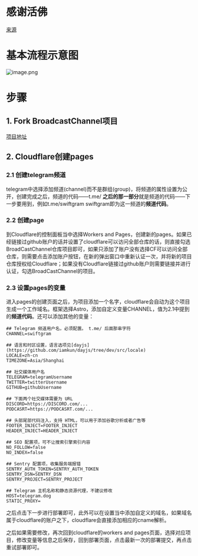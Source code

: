 # 感谢活佛

[来源](https://yinji.org/5334.html)

# 基本流程示意图

![image.png](https://cloudflare-imgbed-p1r.pages.dev/file/1731463910830_image.png)


# 步骤

## 1. Fork BroadcastChannel项目

[项目地址](https://github.com/ccbikai/BroadcastChannel)


## 2. Cloudflare创建pages

### 2.1 创建telegram频道

telegram中选择添加频道(channel)而不是群组(group)，将频道的属性设置为公开，创建完成之后，频道的代码——t.me/ **之后的那一部分**就是频道的代码——下一步要用到，例如t.me/swiftgram swiftgram即为这一频道的**频道代码**。

### 2.2 创建page

到Cloudflare的控制面板当中选择Workers and Pages，创建新的pages。如果已经链接过github账户的话并设置了cloudflare可以访问全部仓库的话，则直接勾选BroadCastChannel仓库项目即可，如果只添加了账户没有选择CF可以访问全部仓库，则需要点击添加账户按钮，在新的弹出窗口中重新认证一次，并将新的项目仓库授权给Cloudflare；如果没有Cloudflare链接过github账户则需要链接并进行认证，勾选BroadCastChannel的项目。

### 2.3 设置pages的变量

进入pages的创建页面之后，为项目添加一个名字，cloudflare会自动为这个项目生成一个工作域名。框架选择Astro，添加自定义变量CHANNEL，值为2.1中提到的**频道代码**。还可以添加其他的变量：

```
## Telegram 频道用户名，必须配置。 t.me/ 后面那串字符
CHANNEL=swiftgram

## 语言和时区设置，语言选项见[dayjs](https://github.com/iamkun/dayjs/tree/dev/src/locale)
LOCALE=zh-cn
TIMEZONE=Asia/Shanghai

## 社交媒体用户名
TELEGRAM=telegramUsername
TWITTER=twitterUsername
GITHUB=githubUsername

## 下面两个社交媒体需要为 URL
DISCORD=https://DISCORD.com/...
PODCASRT=https://PODCASRT.com/...

## 头部尾部代码注入，支持 HTML，可以用于添加谷歌分析或者广告等
FOOTER_INJECT=FOOTER_INJECT
HEADER_INJECT=HEADER_INJECT

## SEO 配置项，可不让搜索引擎索引内容
NO_FOLLOW=false
NO_INDEX=false

## Sentry 配置项，收集服务端报错
SENTRY_AUTH_TOKEN=SENTRY_AUTH_TOKEN
SENTRY_DSN=SENTRY_DSN
SENTRY_PROJECT=SENTRY_PROJECT

## Telegram 主机名称和静态资源代理，不建议修改
HOST=telegram.dog
STATIC_PROXY=
```

之后点击下一步进行部署即可，此外可以在设置当中添加自定义的域名，如果域名属于cloudflare的账户之下，cloudflare会直接添加相应的cname解析。

之后如果需要修改，再次回到cloudflare的workers and pages页面，选择对应项目，修改变量等信息之后保存，回到部署页面，点击最新一次的部署提交，再点击重试部署即可。